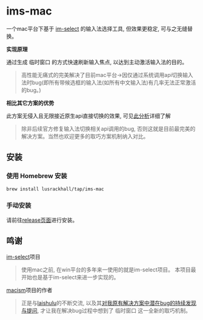 # ims-mac

一个mac平台下基于 [im-select](https://github.com/daipeihust/im-select) 的输入法选择工具, 但效果更稳定, 可与之无缝替换。

**实现原理**

通过生成 临时窗口 的方式快速刷新输入焦点, 以达到主动激活输入法的目的。
> 高性能无痛式的完美解决了目前mac平台->因仅通过系统调用api切换输入法时bug(即所有带候选框的输入法(如所有中文输入法)有几率无法正常激活的bug。)

**相比其它方案的优势**

此方案无侵入且无限接近原生api直接切换的效果, 可见[此分析](https://github.com/LuSrackhall/switch-input-method/issues/2)详细了解
> 除非后续官方修复输入法切换相关api调用的bug, 否则这就是目前最完美的解决方案。当然也欢迎更多的取巧方案机制纳入对比。

## 安装

### 使用 Homebrew 安装

```bash
brew install lusrackhall/tap/ims-mac
```

### 手动安装

请前往[release页面](https://github.com/LuSrackhall/ims-mac/releases)进行安装。

## 鸣谢

[im-select](https://github.com/daipeihust/im-select)项目
> 使用mac之前, 在win平台的多年来一使用的就是im-select项目。 本项目最开始也是基于im-select来进一步实现的。

[macism](https://github.com/laishulu/macism)项目的作者
> 正是与[laishulu](https://github.com/laishulu)的不断交流, 以及其[对我原有解决方案中潜在bug的持续发现与提问](https://github.com/rime/squirrel/issues/866#:~:text=%E5%85%B6%E5%AE%9E%E6%88%91%E9%97%AE%E7%9A%84%E6%98%AF%EF%BC%9A%20full,%E6%9C%BA%E5%88%B6%2D%2D%E4%B8%B4%E6%97%B6%E7%AA%97%E5%8F%A3%E8%A7%A3%E5%86%B3%E6%B3%95%E3%80%82), 才让我在解决bug过程中想到了 临时窗口 这一全新的取巧机制。